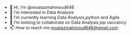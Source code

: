 - 👋 Hi, I’m @moatazmahmoud646
- 👀 I’m interested in Data Analysis
- 🌱 I’m currently learning Data Analysis,python and Agile
- 💞️ I’m looking to collaborate on Data Analysis jop vaccancy
- 📫 How to reach me moatazmahmoud646@gmail.com

<!---
moatazmahmoud646/moatazmahmoud646 is a ✨ special ✨ repository because its `README.md` (this file) appears on your GitHub profile.
You can click the Preview link to take a look at your changes.
--->
